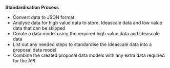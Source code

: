 **Standardisation Process**

- Convert data to JSON format
- Analyse data for high value data to store, Ideascale data and low value data that can be skipped
- Create a data model using the required high value data and Ideascale data
- List out any needed steps to standardise the Ideascale data into a proposal data model
- Combine the created proposal data models with any extra data required for the API